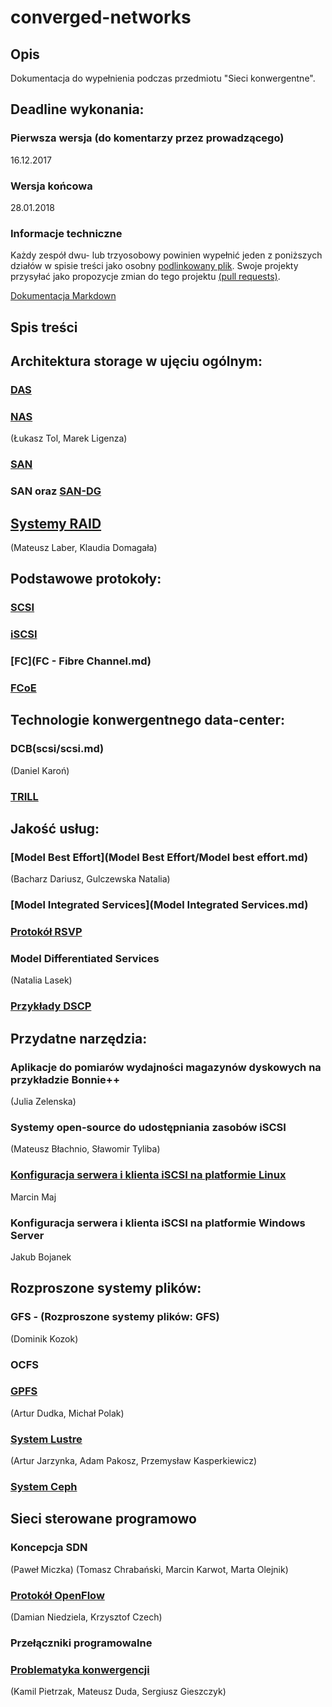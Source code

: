 # converged-networks

## Opis
Dokumentacja do wypełnienia podczas przedmiotu "Sieci konwergentne".

## Deadline  wykonania:

### Pierwsza wersja (do komentarzy przez prowadzącego)

16.12.2017

### Wersja końcowa

28.01.2018

### Informacje techniczne

Każdy zespół dwu- lub trzyosobowy powinien wypełnić jeden z poniższych działów w spisie treści
jako osobny [podlinkowany plik](FCoE.md).
Swoje projekty przysyłać jako propozycje zmian do tego projektu [(pull requests)](https://help.github.com/articles/about-pull-requests/).

[Dokumentacja Markdown](https://guides.github.com/features/mastering-markdown/)

## Spis treści

## Architektura storage w ujęciu ogólnym:
### [DAS](das.md)

### [NAS](nas.md)
(Łukasz Tol, Marek Ligenza)

### [SAN](SAN-2.md)

### SAN oraz [SAN-DG](SAN-DG/SAN-DG.md)

## [Systemy RAID](RAID.md)
(Mateusz Laber, Klaudia Domagała)

## Podstawowe protokoły:

### [SCSI](scsi/scsi.md)

### [iSCSI](iSCSI.md)

### [FC](FC - Fibre Channel.md)

### [FCoE](FCoE.md)

## Technologie konwergentnego data-center:

### DCB(scsi/scsi.md)
(Daniel Karoń)

### [TRILL](TRILL.md)

## Jakość usług:

### [Model Best Effort](Model Best Effort/Model best effort.md) 
(Bacharz Dariusz, Gulczewska Natalia)

### [Model Integrated Services](Model Integrated Services.md)

### [Protokół RSVP](RSVP.md)

### Model Differentiated Services
(Natalia Lasek)

### [Przykłady DSCP](PrzykladyDSCP.md)

## Przydatne narzędzia:

### Aplikacje do pomiarów wydajności magazynów dyskowych na przykładzie Bonnie++
(Julia Zelenska)

### Systemy open-source do udostępniania zasobów iSCSI
(Mateusz Błachnio, Sławomir Tyliba)

### [Konfiguracja serwera i klienta iSCSI na platformie Linux](iSCSI_Linux.md)
Marcin Maj

### Konfiguracja serwera i klienta iSCSI na platformie Windows Server
Jakub Bojanek

## Rozproszone systemy plików:
### GFS - (Rozproszone systemy plików: GFS)
(Dominik Kozok)

### OCFS
### [GPFS](GPFS.md)
(Artur Dudka, Michał Polak)

### [System Lustre](SystemLustre.md)
(Artur Jarzynka, Adam Pakosz, Przemysław Kasperkiewicz)


### [System Ceph](CEPH-DG/CEPH-DG.md) 

## Sieci sterowane programowo

### Koncepcja SDN
(Paweł Miczka)
(Tomasz Chrabański, Marcin Karwot, Marta Olejnik)

### [Protokół OpenFlow](Openflow.md)
(Damian Niedziela, Krzysztof Czech)

### Przełączniki programowalne

### [Problematyka konwergencji](problematyka.md)
(Kamil Pietrzak, Mateusz Duda, Sergiusz Gieszczyk)
